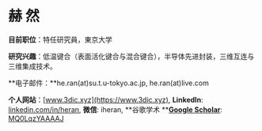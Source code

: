 # 赫 然

**目前职位**：特任研究員，東京大学

**研究兴趣**：低温键合（表面活化键合与混合键合），半导体先进封装，三维互连与三维集成技术。

**电子邮件：**he.ran\(at\)su.t.u-tokyo.ac.jp, he.ran\(at\)live.com

**个人网站**：[www.3dic.xyz](https://www.3dic.xyz), **LinkedIn**: [linkedin.com/in/heran](http://linkedin.com/in/heran), **微信**: iheran, **谷歌学术 **[**Google Scholar**](https://scholar.google.com/citations?user=MQ0LqzYAAAAJ): [MQ0LqzYAAAAJ](https://scholar.google.com/citations?user=MQ0LqzYAAAAJ)

